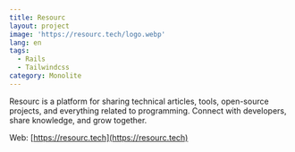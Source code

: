 ```yaml
---
title: Resourc
layout: project
image: 'https://resourc.tech/logo.webp'
lang: en
tags:
  - Rails
  - Tailwindcss
category: Monolite
---
```

Resourc is a platform for sharing technical articles, tools, open-source projects, and everything related to programming. Connect with developers, share knowledge, and grow together.

Web: [https://resourc.tech](https://resourc.tech)


